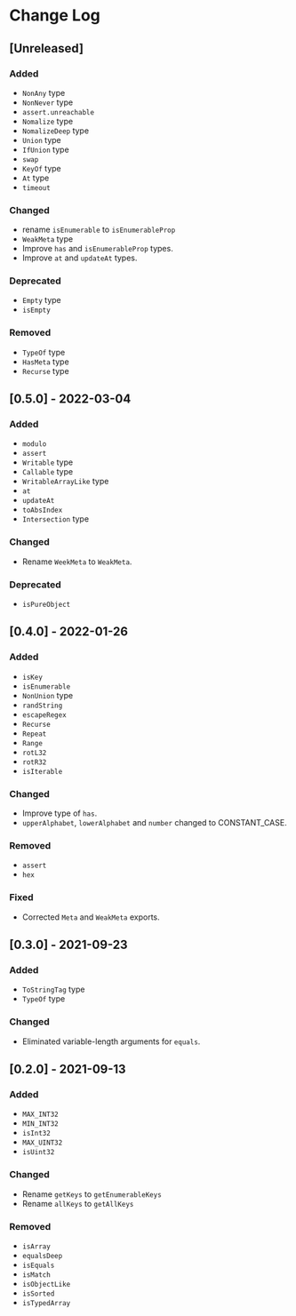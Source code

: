 
# Change Log

## [Unreleased]
### Added
- `NonAny` type
- `NonNever` type
- `assert.unreachable`
- `Nomalize` type
- `NomalizeDeep` type
- `Union` type
- `IfUnion` type
- `swap`
- `KeyOf` type
- `At` type
- `timeout`

### Changed
- rename `isEnumerable` to `isEnumerableProp`
- `WeakMeta` type
- Improve `has` and `isEnumerableProp` types.
- Improve `at` and `updateAt` types.

### Deprecated
- `Empty` type
- `isEmpty`

### Removed
- `TypeOf` type
- `HasMeta` type
- `Recurse` type

## [0.5.0] - 2022-03-04
### Added
- `modulo`
- `assert`
- `Writable` type
- `Callable` type
- `WritableArrayLike` type
- `at`
- `updateAt`
- `toAbsIndex`
- `Intersection` type

### Changed
- Rename `WeekMeta` to `WeakMeta`.

### Deprecated
- `isPureObject`

## [0.4.0] - 2022-01-26
### Added
- `isKey`
- `isEnumerable`
- `NonUnion` type
- `randString`
- `escapeRegex`
- `Recurse`
- `Repeat`
- `Range`
- `rotL32`
- `rotR32`
- `isIterable`

### Changed
- Improve type of `has`.
- `upperAlphabet`, `lowerAlphabet` and `number` changed to CONSTANT_CASE.

### Removed
- `assert`
- `hex`

### Fixed
- Corrected `Meta` and `WeakMeta` exports.

## [0.3.0] - 2021-09-23
### Added
- `ToStringTag` type
- `TypeOf` type

### Changed
- Eliminated variable-length arguments for `equals`.

## [0.2.0] - 2021-09-13
### Added
- `MAX_INT32`
- `MIN_INT32`
- `isInt32`
- `MAX_UINT32`
- `isUint32`

### Changed
- Rename `getKeys` to `getEnumerableKeys`
- Rename `allKeys` to `getAllKeys`

### Removed
- `isArray`
- `equalsDeep`
- `isEquals`
- `isMatch`
- `isObjectLike`
- `isSorted`
- `isTypedArray`
